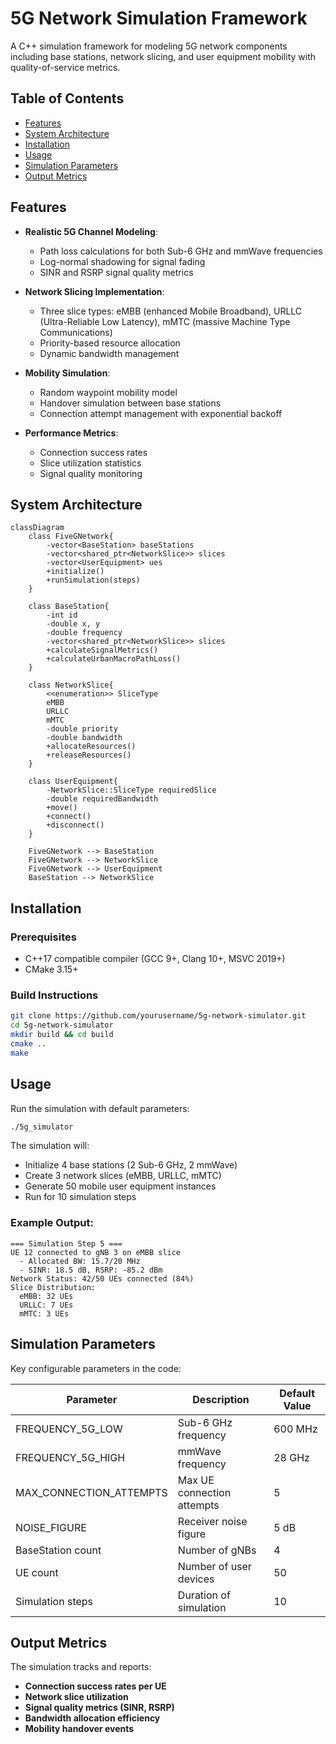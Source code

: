 # 5G Network Simulation Framework

A C++ simulation framework for modeling 5G network components including base stations, network slicing, and user equipment mobility with quality-of-service metrics.

## Table of Contents
- [Features](#features)
- [System Architecture](#system-architecture)
- [Installation](#installation)
- [Usage](#usage)
- [Simulation Parameters](#simulation-parameters)
- [Output Metrics](#output-metrics)

## Features

- **Realistic 5G Channel Modeling**:
  - Path loss calculations for both Sub-6 GHz and mmWave frequencies
  - Log-normal shadowing for signal fading
  - SINR and RSRP signal quality metrics

- **Network Slicing Implementation**:
  - Three slice types: eMBB (enhanced Mobile Broadband), URLLC (Ultra-Reliable Low Latency), mMTC (massive Machine Type Communications)
  - Priority-based resource allocation
  - Dynamic bandwidth management

- **Mobility Simulation**:
  - Random waypoint mobility model
  - Handover simulation between base stations
  - Connection attempt management with exponential backoff

- **Performance Metrics**:
  - Connection success rates
  - Slice utilization statistics
  - Signal quality monitoring

## System Architecture

```mermaid
classDiagram
    class FiveGNetwork{
        -vector<BaseStation> baseStations
        -vector<shared_ptr<NetworkSlice>> slices
        -vector<UserEquipment> ues
        +initialize()
        +runSimulation(steps)
    }
    
    class BaseStation{
        -int id
        -double x, y
        -double frequency
        -vector<shared_ptr<NetworkSlice>> slices
        +calculateSignalMetrics()
        +calculateUrbanMacroPathLoss()
    }
    
    class NetworkSlice{
        <<enumeration>> SliceType
        eMBB
        URLLC
        mMTC
        -double priority
        -double bandwidth
        +allocateResources()
        +releaseResources()
    }
    
    class UserEquipment{
        -NetworkSlice::SliceType requiredSlice
        -double requiredBandwidth
        +move()
        +connect()
        +disconnect()
    }
    
    FiveGNetwork --> BaseStation
    FiveGNetwork --> NetworkSlice
    FiveGNetwork --> UserEquipment
    BaseStation --> NetworkSlice
```

## Installation

### Prerequisites
- C++17 compatible compiler (GCC 9+, Clang 10+, MSVC 2019+)
- CMake 3.15+

### Build Instructions

```bash
git clone https://github.com/yourusername/5g-network-simulator.git
cd 5g-network-simulator
mkdir build && cd build
cmake ..
make
```

## Usage

Run the simulation with default parameters:

```bash
./5g_simulator
```

The simulation will:

- Initialize 4 base stations (2 Sub-6 GHz, 2 mmWave)
- Create 3 network slices (eMBB, URLLC, mMTC)
- Generate 50 mobile user equipment instances
- Run for 10 simulation steps

### Example Output:

```
=== Simulation Step 5 ===
UE 12 connected to gNB 3 on eMBB slice
  - Allocated BW: 15.7/20 MHz
  - SINR: 18.5 dB, RSRP: -85.2 dBm
Network Status: 42/50 UEs connected (84%)
Slice Distribution:
  eMBB: 32 UEs
  URLLC: 7 UEs
  mMTC: 3 UEs
```

## Simulation Parameters

Key configurable parameters in the code:

| Parameter                | Description                     | Default Value |
|--------------------------|---------------------------------|---------------|
| FREQUENCY_5G_LOW        | Sub-6 GHz frequency            | 600 MHz       |
| FREQUENCY_5G_HIGH       | mmWave frequency               | 28 GHz        |
| MAX_CONNECTION_ATTEMPTS | Max UE connection attempts     | 5             |
| NOISE_FIGURE            | Receiver noise figure          | 5 dB          |
| BaseStation count       | Number of gNBs                 | 4             |
| UE count                | Number of user devices         | 50            |
| Simulation steps        | Duration of simulation         | 10            |

## Output Metrics

The simulation tracks and reports:

- **Connection success rates per UE**
- **Network slice utilization**
- **Signal quality metrics (SINR, RSRP)**
- **Bandwidth allocation efficiency**
- **Mobility handover events**


